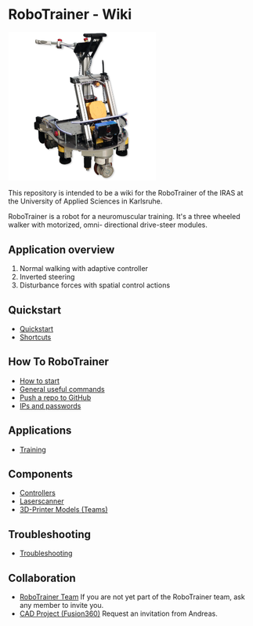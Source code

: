 # RoboTrainer - Wiki

<img src="images/robotrainer_square.png" style="width: 60%;">

This repository is intended to be a wiki for the RoboTrainer of the IRAS at the University of Applied Sciences in Karlsruhe.

RoboTrainer is a robot for a neuromuscular training. It's a three wheeled walker with motorized, omni- directional drive-steer modules.

## Application overview
1. Normal walking with adaptive controller
2. Inverted steering
3. Disturbance forces with spatial control actions

## Quickstart
- [Quickstart](docs/Quickstart.md)
- [Shortcuts](docs/Shortcuts.md)

## How To RoboTrainer
- [How to start](docs/How_to_start.md)
- [General useful commands](docs/Bringup.md)
- [Push a repo to GitHub](docs/Git_Sync.md)
- [IPs and passwords](docs/IPs_and_Passwords.md)

## Applications
- [Training](docs/Training.md)

## Components
- [Controllers](docs/Controllers.md)
- [Laserscanner](docs/Laserscanner.md)
- [3D-Printer Models (Teams)]([CAD](https://hskarlsruhede.sharepoint.com/:f:/t/RoboTrainer/ErGFJ2ZP0x1BmJyGOS3MACIBBvAYO5EO7jxPJmqotC6emA?e=kbD9rB))

## Troubleshooting
- [Troubleshooting](docs/Troubleshooting.md)

## Collaboration
- [RoboTrainer Team](https://hskarlsruhede.sharepoint.com/:f:/t/RoboTrainer/EsiCfV06BGpJitmgvy-oqk4Bn9q0lgA7ABGk0bIJfQHtZQ?e=a6dlWu)
	If you are not yet part of the RoboTrainer team, ask any member to invite you.
- [CAD Project (Fusion360)](https://myhub.autodesk360.com/ue2cc4718/g/projects/20240529770342031/data/dXJuOmFkc2sud2lwcHJvZDpmcy5mb2xkZXI6Y28uZ1I0Um9KU1NSaE9sNXZvcmZsNEJuZw)
	Request an invitation from Andreas.

